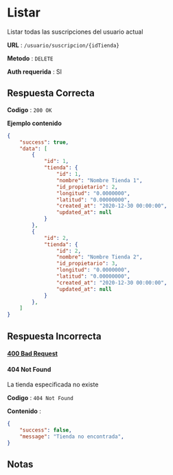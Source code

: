 # Listar

Listar todas las suscripciones del usuario actual

**URL** : `/usuario/suscripcion/{idTienda}`

**Metodo** : `DELETE`

**Auth requerida** : SI

## Respuesta Correcta

**Codigo** : `200 OK`

**Ejemplo contenido**

```json
{
    "success": true,
    "data": [
        {
            "id": 1,
            "tienda": {
                "id": 1,
                "nombre": "Nombre Tienda 1",
                "id_propietario": 2,
                "longitud": "0.0000000",
                "latitud": "0.00000000",
                "created_at": "2020-12-30 00:00:00",
                "updated_at": null
            }
        },
        {
            "id": 2,
            "tienda": {
                "id": 2,
                "nombre": "Nombre Tienda 2",
                "id_propietario": 3,
                "longitud": "0.0000000",
                "latitud": "0.00000000",
                "created_at": "2020-12-30 00:00:00",
                "updated_at": null
            }
        },
    ]
}
```


## Respuesta Incorrecta

#### [400 Bad Request](../General/Errores.md#400-bad-request)

#### 404 Not Found

La tienda especificada no existe

**Codigo** : `404 Not Found`

**Contenido** :

```json
{
    "success": false,
    "message": "Tienda no encontrada",
}
```


## Notas
